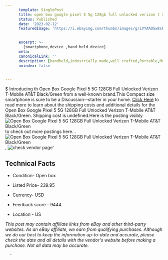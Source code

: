 ```yaml
---
      template: SinglePost
      title: open box google pixel 5 5g 128gb full unlocked verizon t mobile at t black green
      status: Published
      date: '2023-02-12'
      featuredImage: 'https://i.ebayimg.com/thumbs/images/g/iVYAAOSw8sRiECoB/s-l225.jpg'
       

      excerpt: >-
        [smartphone,device ,hand held device]
      meta:
      canonicalLink: ''
      description: [handheld,industrially made,well crafted,Portable,Mobile,Compact,Convenient,Lightweight,Maneuverable,Man-portable,Miniature,Carriable,Hand-held,Light,Holdable,Transportable,Mobile device,Pocket-sized,On-the-go,Wireless,Cordless,Compact size,Convenient size, smartphone,device ,hand held device]
      noindex: false
      

---
```

$
      Introducing th Open Box Google Pixel 5 5G 128GB Full Unlocked Verizon T-Mobile AT&T Black/Green from a well-known brand.This Compact size smartphone is sure to be a Discussion--starter in your home. [Click Here](https://www.ebay.com/itm/255393632725?hash=item3b76a591d5%3Ag%3AiVYAAOSw8sRiECoB&amdata=enc%3AAQAHAAAA4AgJc5sUQ4EoSUsLrKSrhyUySftmNlIWLuC%2FwdNdgyQl0LrPUvSnjQqdb73PRcJE8q0mXOnRNptKAqKB55N2eQ9ZOETsRfYVSUIvlCqu8ohRLiZV%2FGXrOkB6KtEI6wIg4o5jDCo%2FeMup9BdgYEKl5J1OdzpWgxbHOpLBF9DOP55DXdaOP1THcaqi3KSJp4L%2BF1dMHmKYm35XBki3ZLlJoWHF52MdofUD%2FiaLq8rfeFIwHblL5U4XEI8hmRtrBYS3eAhuvJcs1w9N3xJty7bj43dViQSb77nO4%2F7xyP7OyT8F&mkevt=1&mkcid=1&mkrid=711-53200-19255-0&campid=%253CePNCampaignId%253E&customid=%253CreferenceId%253E&toolid=10049) to read more to learn about the shipping costs and additional details for the Open Box Google Pixel 5 5G 128GB Full Unlocked Verizon T-Mobile AT&T Black/Green. Shipping cost is undefined.Here is the posting visibly ![Open Box Google Pixel 5 5G 128GB Full Unlocked Verizon T-Mobile AT&T Black/Green](https://i.ebayimg.com/thumbs/images/g/iVYAAOSw8sRiECoB/s-l225.jpg) to check out more postings here... ![Open Box Google Pixel 5 5G 128GB Full Unlocked Verizon T-Mobile AT&T Black/Green](https://i.ebayimg.com/images/g/iVYAAOSw8sRiECoB/s-l1600.jpg), ![check vendor page](https://origin-galleryplus.ebayimg.com/ws/web/255393632725_2_0_1/225x225.jpg,https://origin-galleryplus.ebayimg.com/ws/web/255393632725_3_0_1/225x225.jpg,https://origin-galleryplus.ebayimg.com/ws/web/255393632725_4_0_1/225x225.jpg,https://origin-galleryplus.ebayimg.com/ws/web/255393632725_5_0_1/225x225.jpg,https://origin-galleryplus.ebayimg.com/ws/web/255393632725_6_0_1/225x225.jpg,https://origin-galleryplus.ebayimg.com/ws/web/255393632725_7_0_1/225x225.jpg)'

      

 ## Technical Facts 



     
      

 - Condition- Open box 


      

 - Listed Price- 239.95 


      

 - Currency- USD 


      

 - Feedback score - 9444 


      

 - Location - US 


      
      

 *_This post may contain affiliate links from eBay and other third-party websites. As an eBay affiliate, we earn from qualifying purchases. Although we do our best to keep the information up-to-date and accurate, please check the date and all details with the vendor's website before making a purchase. Not all data may be accurate._*




      -
